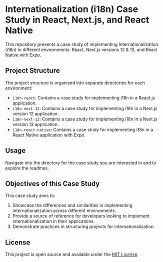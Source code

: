 # Internationalization (i18n) Case Study in React, Next.js, and React Native

This repository presents a case study of implementing Internationalization (i18n) in different environments: React, Next.js versions 12 & 13, and React Native with Expo.

## Project Structure

The project structure is organized into separate directories for each environment:

- `i18n-react`: Contains a case study for implementing i18n in a React.js application.
- `i18n-next-12`: Contains a case study for implementing i18n in a Next.js version 12 application.
- `i18n-next-13`: Contains a case study for implementing i18n in a Next.js version 13 application.
- `i18n-react-native`: Contains a case study for implementing i18n in a React Native application with Expo.

## Usage

Navigate into the directory for the case study you are interested in and to explore the readmes.

## Objectives of this Case Study

This case study aims to:

1. Showcase the differences and similarities in implementing internationalization across different environments.
2. Provide a source of reference for developers looking to implement internationalization in their applications.
3. Demonstrate practices in structuring projects for internationalization.

## License

This project is open source and available under the [MIT License](LICENSE).
